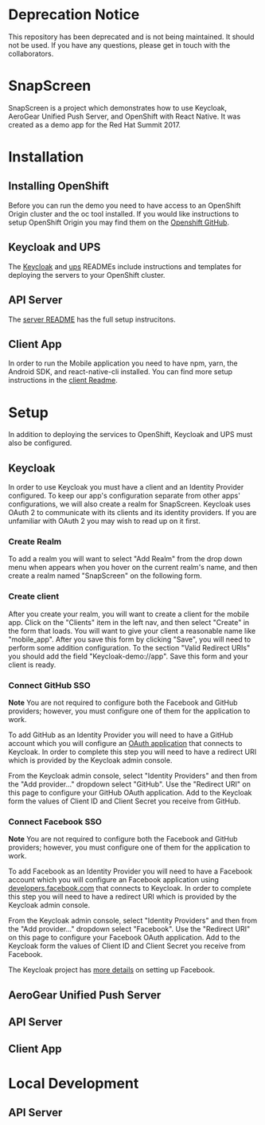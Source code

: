 # Deprecation Notice
This repository has been deprecated and is not being maintained. It should not be used. If you have any questions, please get in touch with the collaborators.

# SnapScreen 
SnapScreen is a project which demonstrates how to use Keycloak, AeroGear Unified Push Server, and OpenShift with React Native. It was created as a demo app for the Red Hat Summit 2017.  

# Installation

## Installing OpenShift

Before you can run the demo you need to have access to an OpenShift Origin cluster and the oc tool installed.  If you would like instructions to setup OpenShift Origin you may find them on the [Openshift GitHub](https://github.com/openshift/origin/blob/master/docs/cluster_up_down.md).

## Keycloak and UPS

The [Keycloak](./Keycloak/README.md) and [ups](./ups/README.md) READMEs include instructions and templates for deploying the servers to your OpenShift cluster.

## API Server

The [server README](./server/README.md) has the full setup instrucitons.

## Client App

In order to run the Mobile application you need to have npm, yarn, the Android SDK, and react-native-cli installed.  You can find more setup instructions in the [client Readme](./client/README.md).

# Setup

In addition to deploying the services to OpenShift, Keycloak and UPS must also be configured.

## Keycloak

In order to use Keycloak you must have a client and an Identity Provider configured.  To keep our app's configuration separate from other apps' configurations, we will also create a realm for SnapScreen.  Keycloak uses OAuth 2 to communicate with its clients and its identity providers.  If you are unfamiliar with OAuth 2 you may wish to read up on it first.

### Create Realm

To add a realm you will want to select "Add Realm" from the drop down menu when appears when you hover on the current realm's name, and then create a realm named "SnapScreen" on the following form.

### Create client

After you create your realm, you will want to create a client for the mobile app.  Click on the "Clients" item in the left nav, and then select "Create" in the form that loads.  You will want to give your client a reasonable name like "mobile_app".  After you save this form by clicking "Save", you will need to perform some addition configuration.  To the section "Valid Redirect URIs" you should add the field "Keycloak-demo://app".  Save this form and your client is ready.

### Connect GitHub SSO

**Note** You are not required to configure both the Facebook and GitHub providers; however, you must configure one of them for the application to work.

To add GitHub as an Identity Provider you will need to have a GitHub account which you will configure an [OAuth application](https://github.com/settings/developers) that connects to Keycloak. In order to complete this step you will need to have a redirect URI which is provided by the Keycloak admin console. 

From the Keycloak admin console, select "Identity Providers" and then from the "Add provider..." dropdown select "GitHub".  Use the "Redirect URI" on this page to configure your GitHub OAuth application.  Add to the Keycloak form the values of Client ID and Client Secret you receive from GitHub.

### Connect Facebook SSO

**Note** You are not required to configure both the Facebook and GitHub providers; however, you must configure one of them for the application to work.

To add Facebook as an Identity Provider you will need to have a Facebook account which you will configure an Facebook application using [developers.facebook.com](https://developers.facebook.com/) that connects to Keycloak. In order to complete this step you will need to have a redirect URI which is provided by the Keycloak admin console. 

From the Keycloak admin console, select "Identity Providers" and then from the "Add provider..." dropdown select "Facebook".  Use the "Redirect URI" on this page to configure your Facebook OAuth application.  Add to the Keycloak form the values of Client ID and Client Secret you receive from Facebook.

The Keycloak project has [more details](https://github.com/keycloak/keycloak/tree/master/examples/broker/facebook-authentication#make-sure-youve-set-up-a-application-in-facebook) on setting up Facebook.

## AeroGear Unified Push Server



## API Server

## Client App

# Local Development

## API Server
